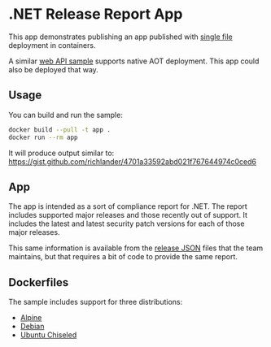 # .NET Release Report App

This app demonstrates publishing an app published with [single file](https://learn.microsoft.com/dotnet/core/deploying/single-file/) deployment in containers.

A similar [web API sample](../releasesapi/README.md) supports native AOT deployment. This app could also be deployed that way.

## Usage

You can build and run the sample:

```bash
docker build --pull -t app .
docker run --rm app
```

It will produce output similar to: https://gist.github.com/richlander/4701a33592abd021f767644974c0ced6

## App

The app is intended as a sort of compliance report for .NET. The report includes supported major releases and those recently out of support. It includes the latest and latest security patch versions for each of those major releases.

This same information is available from the [release JSON](https://github.com/dotnet/core/blob/main/release-notes/releases-index.json) files that the team maintains, but that requires a bit of code to provide the same report.

## Dockerfiles

The sample includes support for three distributions:

- [Alpine](Dockerfile.alpine)
- [Debian](Dockerfile)
- [Ubuntu Chiseled](Dockerfile.chiseled)
